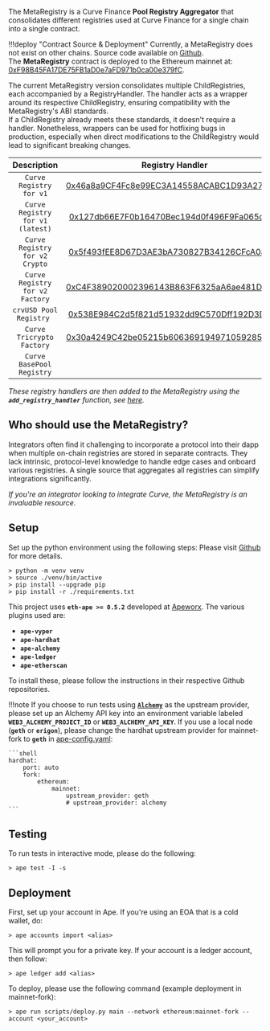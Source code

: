 The MetaRegistry is a Curve Finance **Pool Registry Aggregator** that consolidates different registries used at Curve Finance for a single chain into a single contract.

!!!deploy "Contract Source & Deployment"
    Currently, a MetaRegistry does not exist on other chains. Source code available on [Github](https://github.com/curvefi/metaregistry/blob/main/contracts/mainnet/MetaRegistry.vy).  
    The **MetaRegistry** contract is deployed to the Ethereum mainnet at: [0xF98B45FA17DE75FB1aD0e7aFD971b0ca00e379fC](https://etherscan.io/address/0xF98B45FA17DE75FB1aD0e7aFD971b0ca00e379fC#code).

The current MetaRegistry version consolidates multiple ChildRegistries, each accompanied by a RegistryHandler. The handler acts as a wrapper around its respective ChildRegistry, ensuring compatibility with the MetaRegistry's ABI standards.  
If a ChildRegistry already meets these standards, it doesn't require a handler. Nonetheless, wrappers can be used for hotfixing bugs in production, especially when direct modifications to the ChildRegistry would lead to significant breaking changes.


| Description | Registry Handler | Base Registry | 
| :---------: | :--------------: | :-----------: |
| `Curve Registry for v1` | [0x46a8a9CF4Fc8e99EC3A14558ACABC1D93A27de68](https://etherscan.io/address/0x46a8a9CF4Fc8e99EC3A14558ACABC1D93A27de68#code) | [0x90E00ACe148ca3b23Ac1bC8C240C2a7Dd9c2d7f5](https://etherscan.io/address/0x90E00ACe148ca3b23Ac1bC8C240C2a7Dd9c2d7f5#code) |
| `Curve Registry for v1 (latest)` | [0x127db66E7F0b16470Bec194d0f496F9Fa065d0A9](https://etherscan.io/address/0x127db66E7F0b16470Bec194d0f496F9Fa065d0A9#code) | [0xB9fC157394Af804a3578134A6585C0dc9cc990d4](https://etherscan.io/address/0xB9fC157394Af804a3578134A6585C0dc9cc990d4#code) |
| `Curve Registry for v2 Crypto` | [0x5f493fEE8D67D3AE3bA730827B34126CFcA0ae94](https://etherscan.io/address/0x5f493fEE8D67D3AE3bA730827B34126CFcA0ae94#code) | [0x9a32aF1A11D9c937aEa61A3790C2983257eA8Bc0](https://etherscan.io/address/0x9a32aF1A11D9c937aEa61A3790C2983257eA8Bc0#code) |
| `Curve Registry for v2 Factory` | [0xC4F389020002396143B863F6325aA6ae481D19CE](https://etherscan.io/address/0xC4F389020002396143B863F6325aA6ae481D19CE#code) |  [0xF18056Bbd320E96A48e3Fbf8bC061322531aac99](https://etherscan.io/address/0xF18056Bbd320E96A48e3Fbf8bC061322531aac99#code) |
| `crvUSD Pool Registry ` | [0x538E984C2d5f821d51932dd9C570Dff192D3DF2D](https://etherscan.io/address/0x538E984C2d5f821d51932dd9C570Dff192D3DF2D#code) |  [0x4F8846Ae9380B90d2E71D5e3D042dff3E7ebb40d](https://etherscan.io/address/0x4F8846Ae9380B90d2E71D5e3D042dff3E7ebb40d#code) |
| `Curve Tricrypto Factory` | [0x30a4249C42be05215b6063691949710592859697](https://etherscan.io/address/0x30a4249C42be05215b6063691949710592859697#code) | [0x0c0e5f2fF0ff18a3be9b835635039256dC4B4963](https://etherscan.io/address/0x0c0e5f2fF0ff18a3be9b835635039256dC4B4963#code) |
| `Curve BasePool Registry` |  | [0xDE3eAD9B2145bBA2EB74007e58ED07308716B725](https://etherscan.io/address/0xDE3eAD9B2145bBA2EB74007e58ED07308716B725#code) |

*These registry handlers are then added to the MetaRegistry using the **`add_registry_handler`** function, see [here](../registry/admin-controls.md#add_registry_handler).*


## **Who should use the MetaRegistry?**

Integrators often find it challenging to incorporate a protocol into their dapp when multiple on-chain registries are stored in separate contracts. They lack intrinsic, protocol-level knowledge to handle edge cases and onboard various registries. A single source that aggregates all registries can simplify integrations significantly.  

*If you're an integrator looking to integrate Curve, the MetaRegistry is an invaluable resource.*


## **Setup**
Set up the python environment using the following steps: Please visit [Github](https://github.com/curvefi/metaregistry) for more details.

```
> python -m venv venv
> source ./venv/bin/active
> pip install --upgrade pip
> pip install -r ./requirements.txt
```

This project uses **`eth-ape >= 0.5.2`** developed at [Apeworx](https://apeworx.io/). The various plugins used are:

- **`ape-vyper`**  
- **`ape-hardhat`**  
- **`ape-alchemy`**  
- **`ape-ledger`**  
- **`ape-etherscan`**  

To install these, please follow the instructions in their respective Github repositories.

!!!note
    If you choose to run tests using [**`Alchemy`**](https://www.alchemy.com/) as the upstream provider, please set up an Alchemy API key into an environment variable labeled **`WEB3_ALCHEMY_PROJECT_ID`** or **`WEB3_ALCHEMY_API_KEY`**. If you use a local node (**`geth`** or **`erigon`**), please change the hardhat upstream provider for mainnet-fork to **`geth`** in [ape-config.yaml](https://github.com/curvefi/metaregistry/blob/main/ape-config.yaml):

    ```shell
    hardhat:
        port: auto
        fork:
            ethereum:
                mainnet:
                    upstream_provider: geth
                    # upstream_provider: alchemy
    ```

## **Testing**

To run tests in interactive mode, please do the following:  

```shell
> ape test -I -s
```

## **Deployment**

First, set up your account in Ape. If you're using an EOA that is a cold wallet, do:

```shell
> ape accounts import <alias>
```

This will prompt you for a private key. If your account is a ledger account, then follow:

```shell
> ape ledger add <alias>
```

To deploy, please use the following command (example deployment in mainnet-fork):

```shell
> ape run scripts/deploy.py main --network ethereum:mainnet-fork --account <your_account>
```
